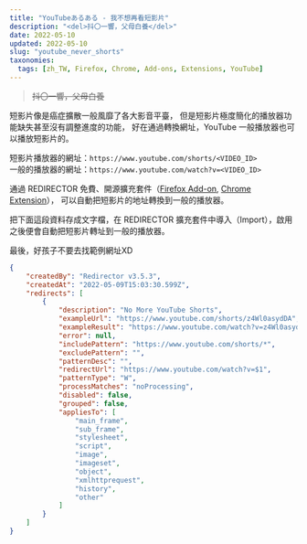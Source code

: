 ```yaml
---
title: "YouTubeあるある - 我不想再看短影片"
description: "<del>抖〇一響，父母白養</del>"
date: 2022-05-10
updated: 2022-05-10
slug: "youtube_never_shorts"
taxonomies:
  tags: [zh_TW, Firefox, Chrome, Add-ons, Extensions, YouTube]
---
```


<!-- # No More YouTube Shorts -->

> <del>抖〇一響，父母白養</del>

短影片像是癌症擴散一般風靡了各大影音平臺，
但是短影片極度簡化的播放器功能缺失甚至沒有調整進度的功能，
好在通過轉換網址，YouTube 一般播放器也可以播放短影片的。

短影片播放器的網址：`https://www.youtube.com/shorts/<VIDEO_ID>`</br>
一般的播放器的網址：`https://www.youtube.com/watch?v=<VIDEO_ID>`

通過 REDIRECTOR 免費、開源擴充套件（[Firefox Add-on][REDIRECTOR Firefox Add-on], [Chrome Extension][REDIRECTOR Chrome Extension]），
可以自動把短影片的地址轉換到一般的播放器。

[REDIRECTOR Firefox Add-on]: https://addons.mozilla.org/firefox/addon/redirector/
[REDIRECTOR Chrome Extension]: https://chrome.google.com/webstore/detail/redirector/ocgpenflpmgnfapjedencafcfakcekcd

把下面這段資料存成文字檔，在 REDIRECTOR 擴充套件中導入（Import），啟用之後便會自動把短影片轉址到一般的播放器。

最後，好孩子不要去找範例網址XD

```json
{
    "createdBy": "Redirector v3.5.3",
    "createdAt": "2022-05-09T15:03:30.599Z",
    "redirects": [
        {
            "description": "No More YouTube Shorts",
            "exampleUrl": "https://www.youtube.com/shorts/z4Wl0asydDA",
            "exampleResult": "https://www.youtube.com/watch?v=z4Wl0asydDA",
            "error": null,
            "includePattern": "https://www.youtube.com/shorts/*",
            "excludePattern": "",
            "patternDesc": "",
            "redirectUrl": "https://www.youtube.com/watch?v=$1",
            "patternType": "W",
            "processMatches": "noProcessing",
            "disabled": false,
            "grouped": false,
            "appliesTo": [
                "main_frame",
                "sub_frame",
                "stylesheet",
                "script",
                "image",
                "imageset",
                "object",
                "xmlhttprequest",
                "history",
                "other"
            ]
        }
    ]
}
```
